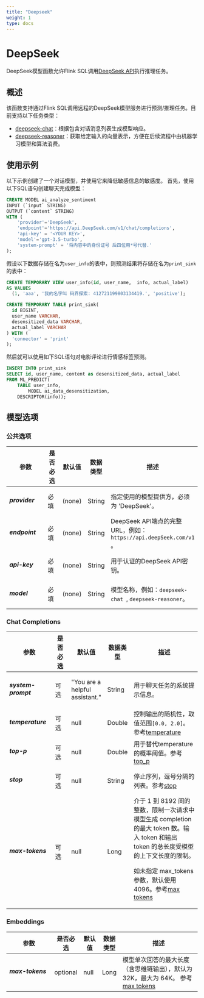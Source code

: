 ```yaml
---
title: "Deepseek"
weight: 1
type: docs
---
```

<!--
Licensed to the Apache Software Foundation (ASF) under one
or more contributor license agreements.  See the NOTICE file
distributed with this work for additional information
regarding copyright ownership.  The ASF licenses this file
to you under the Apache License, Version 2.0 (the
"License"); you may not use this file except in compliance
with the License.  You may obtain a copy of the License at
  http://www.apache.org/licenses/LICENSE-2.0
Unless required by applicable law or agreed to in writing,
software distributed under the License is distributed on an
"AS IS" BASIS, WITHOUT WARRANTIES OR CONDITIONS OF ANY
KIND, either express or implied.  See the License for the
specific language governing permissions and limitations
under the License.
-->

# DeepSeek

DeepSeek模型函数允许Flink SQL调用[DeepSeek API](https://api-docs.deepseek.com/zh-cn/)执行推理任务。

## 概述

该函数支持通过Flink SQL调用远程的DeepSeek模型服务进行预测/推理任务。目前支持以下任务类型：

* [deepseek-chat](https://platform.DeepSeek.com/docs/api-reference/chat)：根据包含对话消息列表生成模型响应。
* [deepseek-reasoner](https://api-docs.deepseek.com/zh-cn/guides/reasoning_model)：获取给定输入的向量表示，方便在后续流程中由机器学习模型和算法消费。

## 使用示例

以下示例创建了一个对话模型，并使用它来降低敏感信息的敏感度。
首先，使用以下SQL语句创建聊天完成模型：

```sql
CREATE MODEL ai_analyze_sentiment
INPUT (`input` STRING)
OUTPUT (`content` STRING)
WITH (
    'provider'='DeepSeek',
    'endpoint'='https://api.DeepSeek.com/v1/chat/completions',
    'api-key' = '<YOUR KEY>',
    'model'='gpt-3.5-turbo',
    'system-prompt' = '将内容中的身份证号 后四位用*号代替.'
);
```

假设以下数据存储在名为`user_info`的表中，则预测结果将存储在名为`print_sink` 的表中：

```sql
CREATE TEMPORARY VIEW user_info(id, user_name,  info, actual_label)
AS VALUES
  (1, 'aaa', '我的名字叫 码界探索: 412721199803134419.', 'positive');

CREATE TEMPORARY TABLE print_sink(
  id BIGINT,
  user_name VARCHAR,
  desensitized_data VARCHAR,
  actual_label VARCHAR
) WITH (
  'connector' = 'print'
);
```

然后就可以使用如下SQL语句对电影评论进行情感标签预测。

```sql
INSERT INTO print_sink
SELECT id, user_name, content as desensitized_data, actual_label
FROM ML_PREDICT(
    TABLE user_info,
        MODEL ai_data_desensitization,
    DESCRIPTOR(info));
```

## 模型选项

### 公共选项

<table class="table table-bordered">
    <thead>
        <tr>
            <th class="text-left" style="width: 25%">参数</th>
            <th class="text-center" style="width: 10%">是否必选</th>
            <th class="text-center" style="width: 10%">默认值</th>
            <th class="text-center" style="width: 10%">数据类型</th>
            <th class="text-center" style="width: 45%">描述</th>
        </tr>
    </thead>
    <tbody>
        <tr>
            <td>
                <h5>provider</h5>
            </td>
            <td>必填</td>
            <td style="word-wrap: break-word;">(none)</td>
            <td>String</td>
            <td>指定使用的模型提供方，必须为 'DeepSeek'。</td>
        </tr>
        <tr>
            <td>
                <h5>endpoint</h5>
            </td>
            <td>必填</td>
            <td style="word-wrap: break-word;">(none)</td>
            <td>String</td>
            <td>DeepSeek API端点的完整URL，例如：<code>https://api.deepSeek.com/v1</code> 。</td>
        </tr>
        <tr>
            <td>
                <h5>api-key</h5>
            </td>
            <td>必填</td>
            <td style="word-wrap: break-word;">(none)</td>
            <td>String</td>
            <td>用于认证的DeepSeek API密钥。</td>
        </tr>
        <tr>
            <td>
                <h5>model</h5>
            </td>
            <td>必填</td>
            <td style="word-wrap: break-word;">(none)</td>
            <td>String</td>
            <td>模型名称，例如：<code>deepseek-chat </code>, <code>deepseek-reasoner</code>。</td>
        </tr>
    </tbody>
</table>

### Chat Completions

<table class="table table-bordered">
    <thead>
        <tr>
            <th class="text-left" style="width: 25%">参数</th>
            <th class="text-center" style="width: 10%">是否必选</th>
            <th class="text-center" style="width: 10%">默认值</th>
            <th class="text-center" style="width: 10%">数据类型</th>
            <th class="text-center" style="width: 45%">描述</th>
        </tr>
    </thead>
    <tbody>
        <tr>
            <td>
                <h5>system-prompt</h5>
            </td>
            <td>可选</td>
            <td style="word-wrap: break-word;">"You are a helpful assistant."</td>
            <td>String</td>
            <td>用于聊天任务的系统提示信息。</td>
        </tr>
        <tr>
            <td>
                <h5>temperature</h5>
            </td>
            <td>可选</td>
            <td style="word-wrap: break-word;">null</td>
            <td>Double</td>
            <td>控制输出的随机性，取值范围<code>[0.0, 2.0]</code>。参考<a href="https://api-docs.deepseek.com/zh-cn/">temperature</a></td>
        </tr>
        <tr>
            <td>
                <h5>top-p</h5>
            </td>
            <td>可选</td>
            <td style="word-wrap: break-word;">null</td>
            <td>Double</td>
            <td>用于替代temperature的概率阈值。参考<a href="https://api-docs.deepseek.com/zh-cn/">top_p</a></td>
        </tr>
        <tr>
            <td>
                <h5>stop</h5>
            </td>
            <td>可选</td>
            <td style="word-wrap: break-word;">null</td>
            <td>String</td>
            <td>停止序列，逗号分隔的列表。参考<a href="https://api-docs.deepseek.com/zh-cn/">stop</a></td>
        </tr>
        <tr>
            <td>
                <h5>max-tokens</h5>
            </td>
            <td>可选</td>
            <td style="word-wrap: break-word;">null</td>
            <td>Long</td>
            <td>介于 1 到 8192 间的整数，限制一次请求中模型生成 completion 的最大 token 数。输入 token 和输出 token 的总长度受模型的上下文长度的限制。

如未指定 max_tokens参数，默认使用 4096。参考<a href="https://api-docs.deepseek.com/zh-cn/">max tokens</a></td>
        </tr>
    </tbody>
</table>

### Embeddings

<table class="table table-bordered">
    <thead>
        <tr>
            <th class="text-left" style="width: 25%">参数</th>
            <th class="text-center" style="width: 10%">是否必选</th>
            <th class="text-center" style="width: 10%">默认值</th>
            <th class="text-center" style="width: 10%">数据类型</th>
            <th class="text-center" style="width: 45%">描述</th>
        </tr>
    </thead>
    <tbody>
        <tr>
                <td>
                    <h5>max-tokens</h5>
                </td>
                <td>optional</td>
                <td style="word-wrap: break-word;">null</td>
                <td>Long</td>
                <td>模型单次回答的最大长度（含思维链输出），默认为 32K，最大为 64K。 参考 <a href="https://api-docs.deepseek.com/guides/reasoning_model">max tokens</a></td>
    </tr>
    </tbody>
</table>
